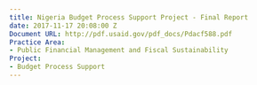 ```yaml
---
title: Nigeria Budget Process Support Project - Final Report
date: 2017-11-17 20:08:00 Z
Document URL: http://pdf.usaid.gov/pdf_docs/Pdacf588.pdf
Practice Area:
- Public Financial Management and Fiscal Sustainability
Project:
- Budget Process Support
---
```


